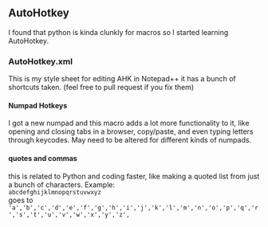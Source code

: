 ## AutoHotkey
I found that python is kinda clunkly for macros so I started learning AutoHotkey.

### AutoHotkey.xml
This is my style sheet for editing AHK in Notepad++ it has a bunch of shortcuts taken. (feel free to pull request if you fix them)

#### Numpad Hotkeys
I got a new numpad and this macro adds a lot more functionality to it, like opening and closing tabs in a browser, copy/paste, and even typing letters through keycodes. 
May need to be altered for different kinds of numpads.

#### quotes and commas
this is related to Python and coding faster, like making a quoted list from just a bunch of characters. Example:  
`abcdefghijklmnopqrstuvwxyz`  
goes to  
`'a','b','c','d','e','f','g','h','i','j','k','l','m','n','o','p','q','r','s','t','u','v','w','x','y','z',`
